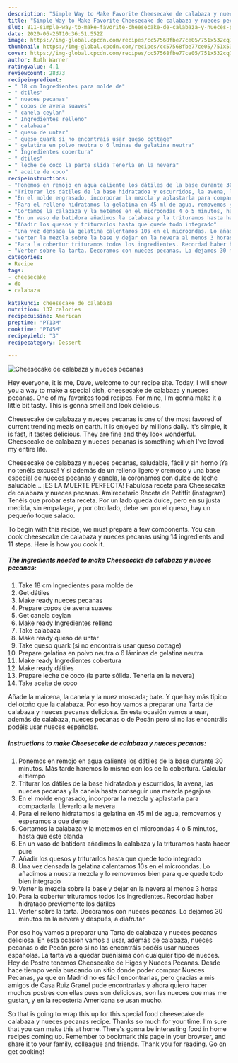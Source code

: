 ```yaml
---
description: "Simple Way to Make Favorite Cheesecake de calabaza y nueces pecanas"
title: "Simple Way to Make Favorite Cheesecake de calabaza y nueces pecanas"
slug: 811-simple-way-to-make-favorite-cheesecake-de-calabaza-y-nueces-pecanas
date: 2020-06-26T10:36:51.552Z
image: https://img-global.cpcdn.com/recipes/cc57568fbe77ce05/751x532cq70/cheesecake-de-calabaza-y-nueces-pecanas-foto-principal.jpg
thumbnail: https://img-global.cpcdn.com/recipes/cc57568fbe77ce05/751x532cq70/cheesecake-de-calabaza-y-nueces-pecanas-foto-principal.jpg
cover: https://img-global.cpcdn.com/recipes/cc57568fbe77ce05/751x532cq70/cheesecake-de-calabaza-y-nueces-pecanas-foto-principal.jpg
author: Ruth Warner
ratingvalue: 4.1
reviewcount: 28373
recipeingredient:
- " 18 cm Ingredientes para molde de"
- " dtiles"
- " nueces pecanas"
- " copos de avena suaves"
- " canela ceylan"
- " Ingredientes relleno"
- " calabaza"
- " queso de untar"
- " queso quark si no encontrais usar queso cottage"
- " gelatina en polvo neutra o 6 lminas de gelatina neutra"
- " Ingredientes cobertura"
- " dtiles"
- " leche de coco la parte slida Tenerla en la nevera"
- " aceite de coco"
recipeinstructions:
- "Ponemos en remojo en agua caliente los dátiles de la base durante 30 minutos. Más tarde haremos lo mismo con los de la cobertura. Calcular el tiempo"
- "Triturar los dátiles de la base hidratadoa y escurridos, la avena, las nueces pecanas y la canela hasta conseguir una mezcla pegajosa"
- "En el molde engrasado, incorporar la mezcla y aplastarla para compactarla. Llevarlo a la nevera"
- "Para el relleno hidratamos la gelatina en 45 ml de agua, removemos y esperamos a que dense"
- "Cortamos la calabaza y la metemos en el microondas 4 o 5 minutos, hasta que este blanda"
- "En un vaso de batidora añadimos la calabaza y la trituramos hasta hacer puré"
- "Añadir los quesos y triturarlos hasta que quede todo integrado"
- "Una vez densada la gelatina calentamos 10s en el microondas. Lo añadimos a nuestra mezcla y lo removemos bien para que quede todo bien integrado"
- "Verter la mezcla sobre la base y dejar en la nevera al menos 3 horas"
- "Para la cobertur trituramos todos los ingredientes. Recordad haber hidratado previemente los dátiles"
- "Verter sobre la tarta. Decoramos con nueces pecanas. Lo dejamos 30 minutos en la nevera y después, a diafrutar"
categories:
- Recipe
tags:
- cheesecake
- de
- calabaza

katakunci: cheesecake de calabaza 
nutrition: 137 calories
recipecuisine: American
preptime: "PT13M"
cooktime: "PT45M"
recipeyield: "3"
recipecategory: Dessert

---
```



![Cheesecake de calabaza y nueces pecanas](https://img-global.cpcdn.com/recipes/cc57568fbe77ce05/751x532cq70/cheesecake-de-calabaza-y-nueces-pecanas-foto-principal.jpg)

Hey everyone, it is me, Dave, welcome to our recipe site. Today, I will show you a way to make a special dish, cheesecake de calabaza y nueces pecanas. One of my favorites food recipes. For mine, I'm gonna make it a little bit tasty. This is gonna smell and look delicious.

Cheesecake de calabaza y nueces pecanas is one of the most favored of current trending meals on earth. It is enjoyed by millions daily. It's simple, it is fast, it tastes delicious. They are fine and they look wonderful. Cheesecake de calabaza y nueces pecanas is something which I've loved my entire life.

Cheesecake de calabaza y nueces pecanas, saludable, fácil y sin horno ¡Ya no tenéis excusa! Y si además de un relleno ligero y cremoso y una base especial de nueces pecanas y canela, la coronamos con dulce de leche saludable… ¡ES LA MUERTE PERFECTA! Fabulosa receta para Cheesecake de calabaza y nueces pecanas. #mirecetario Receta de Petitfit (instagram) Tenéis que probar esta receta. Por un lado queda dulce, pero en su justa medida, sin empalagar, y por otro lado, debe ser por el queso, hay un pequeño toque salado.


To begin with this recipe, we must prepare a few components. You can cook cheesecake de calabaza y nueces pecanas using 14 ingredients and 11 steps. Here is how you cook it.

<!--inarticleads1-->

##### The ingredients needed to make Cheesecake de calabaza y nueces pecanas:

1. Take  18 cm Ingredientes para molde de
1. Get  dátiles
1. Make ready  nueces pecanas
1. Prepare  copos de avena suaves
1. Get  canela ceylan
1. Make ready  Ingredientes relleno
1. Take  calabaza
1. Make ready  queso de untar
1. Take  queso quark (si no encontrais usar queso cottage)
1. Prepare  gelatina en polvo neutra o 6 láminas de gelatina neutra
1. Make ready  Ingredientes cobertura
1. Make ready  dátiles
1. Prepare  leche de coco (la parte sólida. Tenerla en la nevera)
1. Take  aceite de coco


Añade la maicena, la canela y la nuez moscada; bate. Y que hay más típico del otoño que la calabaza. Por eso hoy vamos a preparar una Tarta de calabaza y nueces pecanas deliciosa. En esta ocasión vamos a usar, además de calabaza, nueces pecanas o de Pecán pero si no las encontráis podéis usar nueces españolas. 

<!--inarticleads2-->

##### Instructions to make Cheesecake de calabaza y nueces pecanas:

1. Ponemos en remojo en agua caliente los dátiles de la base durante 30 minutos. Más tarde haremos lo mismo con los de la cobertura. Calcular el tiempo
1. Triturar los dátiles de la base hidratadoa y escurridos, la avena, las nueces pecanas y la canela hasta conseguir una mezcla pegajosa
1. En el molde engrasado, incorporar la mezcla y aplastarla para compactarla. Llevarlo a la nevera
1. Para el relleno hidratamos la gelatina en 45 ml de agua, removemos y esperamos a que dense
1. Cortamos la calabaza y la metemos en el microondas 4 o 5 minutos, hasta que este blanda
1. En un vaso de batidora añadimos la calabaza y la trituramos hasta hacer puré
1. Añadir los quesos y triturarlos hasta que quede todo integrado
1. Una vez densada la gelatina calentamos 10s en el microondas. Lo añadimos a nuestra mezcla y lo removemos bien para que quede todo bien integrado
1. Verter la mezcla sobre la base y dejar en la nevera al menos 3 horas
1. Para la cobertur trituramos todos los ingredientes. Recordad haber hidratado previemente los dátiles
1. Verter sobre la tarta. Decoramos con nueces pecanas. Lo dejamos 30 minutos en la nevera y después, a diafrutar


Por eso hoy vamos a preparar una Tarta de calabaza y nueces pecanas deliciosa. En esta ocasión vamos a usar, además de calabaza, nueces pecanas o de Pecán pero si no las encontráis podéis usar nueces españolas. La tarta va a quedar buenísima con cualquier tipo de nueces. Hoy de Postre tenemos Cheesecake de Higos y Nueces Pecanas. Desde hace tiempo venia buscando un sitio donde poder comprar Nueces Pecanas, ya que en Madrid no es fácil encontrarlas, pero gracias a mis amigos de Casa Ruiz Granel pude encontrarlas y ahora quiero hacer muchos postres con ellas pues son deliciosas, son las nueces que mas me gustan, y en la repostería Americana se usan mucho. 

So that is going to wrap this up for this special food cheesecake de calabaza y nueces pecanas recipe. Thanks so much for your time. I'm sure that you can make this at home. There's gonna be interesting food in home recipes coming up. Remember to bookmark this page in your browser, and share it to your family, colleague and friends. Thank you for reading. Go on get cooking!
